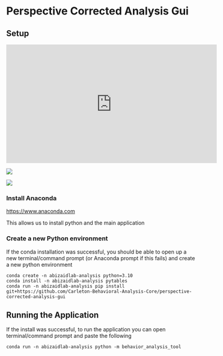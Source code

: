 # Perspective Corrected Analysis Gui

## Setup 

<iframe width="560" height="315" src="https://www.youtube.com/embed/_wLCJuvpfKM" title="YouTube video player" frameborder="0" allow="accelerometer; autoplay; clipboard-write; encrypted-media; gyroscope; picture-in-picture; web-share" allowfullscreen></iframe>

![](https://youtu.be/_wLCJuvpfKM)

![](https://youtu.be/ucw7jR_qfww)

### Install Anaconda
https://www.anaconda.com

This allows us to install python and the main application

### Create a new Python environment
If the conda installation was successful, you should be able to open up a new terminal/command prompt (or Anaconda prompt if this fails) and create a new python environment
```
conda create -n abizaidlab-analysis python=3.10
conda install -n abizaidlab-analysis pytables
conda run -n abizaidlab-analysis pip install git+https://github.com/Carleton-Behavioral-Analysis-Core/perspective-corrected-analysis-gui
```

## Running the Application
If the install was successful, to run the application you can open terminal/command prompt and paste the following 
```
conda run -n abizaidlab-analysis python -m behavior_analysis_tool
```
